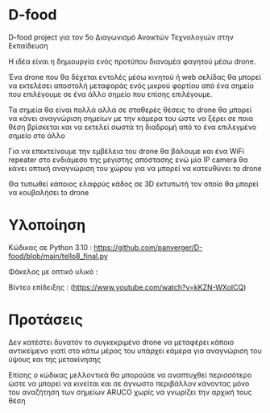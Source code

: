 # D-food
D-food project για τον 5ο Διαγωνισμό Ανοικτών Τεχνολογιών στην Εκπαίδευση

Η ιδέα είναι η δημιουργία ενός προτύπου διανομέα φαγητού μέσω drone.

Ένα drone που θα δέχεται εντολές μέσω κινητού ή web σελίδας θα μπορεί να εκτελέσει αποστολή μεταφοράς ενός μικρού φορτίου από ένα σημείο που επιλέγουμε σε ένα άλλο σημείο που επίσης επιλέγουμε. 

Τα σημεία θα είναι πολλά αλλά σε σταθερές θέσεις το drone θα μπορεί να κάνει αναγνώριση σημείων με την κάμερα του ώστε να ξέρει σε ποια θέση βρίσκεται και να εκτελεί σωστά τη διαδρομή από το ένα επιλεγμένο σημείο στο άλλο

Για να επεκτείνουμε την εμβέλεια του drone θα βάλουμε και ένα WiFi repeater στο ενδιάμεσο της μέγιστης απόστασης ενώ μία IP camera θα κάνει οπτική αναγνώριση του χώρου για να μπορεί να κατευθύνει το drone

Θα τυπωθεί κάποιος ελαφρύς κάδος σε 3D εκτυπωτή τον οποίο θα μπορεί να κουβαλήσει to drone

<H1>Υλοποίηση</H1>

Κώδικας σε Python 3.10 : https://github.com/panverger/D-food/blob/main/tello8_final.py

Φάκελος με οπτικό υλικό :

Βίντεο επίδειξης : (https://www.youtube.com/watch?v=kKZN-WXoICQ)

<H1>Προτάσεις</H1>

Δεν κατέστει δυνατόν το συγκεκριμένο drone να μεταφέρει κάποιο αντικείμενο γιατί στο κάτω μέρος του υπάρχει κάμερα για αναγνώριση του ύψους και της μετακίνησης 

Επίσης ο κώδικας μελλοντικά θα μπορούσε να αναπτυχθεί περισσότερο ώστε να μπορεί να κινείται και σε άγνωστο περιβάλλον κάνοντας μόνο του αναζήτηση των σημείων ARUCO χωρίς να γνωρίζει την αρχική τους θέση

